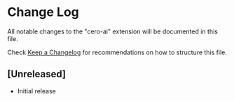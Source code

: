 # Change Log

All notable changes to the "cero-ai" extension will be documented in this file.

Check [Keep a Changelog](http://keepachangelog.com/) for recommendations on how to structure this file.

## [Unreleased]

- Initial release